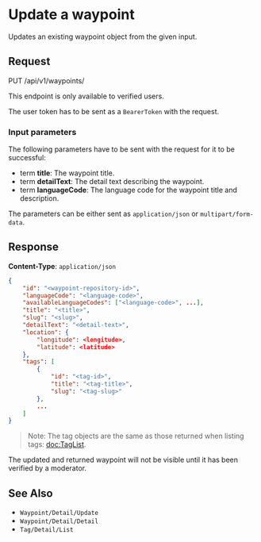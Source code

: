 # Update a waypoint

Updates an existing waypoint object from the given input.

## Request

PUT /api/v1/waypoints/<waypoint-repository-id>

This endpoint is only available to verified users.

The user token has to be sent as a `BearerToken` with the request.

### Input parameters

The following parameters have to be sent with the request for it to be successful:

- term **title**: The waypoint title.
- term **detailText**: The detail text describing the waypoint.
- term **languageCode**: The language code for the waypoint title and description.

The parameters can be either sent as `application/json` or `multipart/form-data`.

## Response

**Content-Type**: `application/json`

```json
{
    "id": "<waypoint-repository-id>",
    "languageCode": "<language-code>",
    "availableLanguageCodes": ["<language-code>", ...],
    "title": "<title>",
    "slug": "<slug>",
    "detailText": "<detail-text>",
    "location": {
        "longitude": <longitude>,
        "latitude": <latitude>
    },
    "tags": [
        {
            "id": "<tag-id>",
            "title": "<tag-title>",
            "slug": "<tag-slug>"
        },
        ...
    ]
}
```

> Note: The tag objects are the same as those returned when listing tags: <doc:TagList>.

The updated and returned waypoint will not be visible until it has been verified by a moderator.

## See Also

* ``Waypoint/Detail/Update``
* ``Waypoint/Detail/Detail``
* ``Tag/Detail/List``
